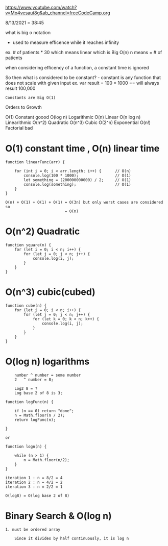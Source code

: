 https://www.youtube.com/watch?v=Mo4vesaut8g&ab_channel=freeCodeCamp.org

8/13/2021 = 38:45 


what is big o notation 
- used to measure efficence while it reaches infinity

ex. # of patients * 30 
	which means linear 
	which is Big O(n) 
	n means = # of patients 
	
when considering efficency of a function, a constant time is ignored 

So then what is considered to be constant? 
	- constant is any function that does not scale with given input 
	ex. var result = 100 * 1000     == will always result 100,000
	
	Constants are Big O(1)
	

Orders to Growth 

O(1)		Constant			goood
O(log n)	Logarithmic
O(n)		Linear
O(n log n)	Linearithmic
O(n^2)		Quadratic
O(n^3)		Cubic
O(2^n)		Exponential
O(n!)		Factorial 			bad

O(1) constant time , O(n) linear time 
=========================================

	function linearFunc(arr) {
		
		for (int i = 0; i < arr.length; i++) {      // O(n)
			console.log(100 * 1000);				// O(1)
			let something = (200000000000) / 2;		// O(1)
			console.log(something);					// O(1)
		}
	}
	
	O(n) + O(1) + O(1) + O(1) = O(3n) but only worst cases are considered so
							  = O(n) 
							  
						
					
O(n^2)	Quadratic
===========================================

	function square(n) {
		for (let i = 0; i < n; i++) {
			for (let j = 0; j < n; j++) {
				console.log(i, j);
			}
		}
	}
					
O(n^3) cubic(cubed) 
======================================					

	function cube(n) {
		for (let i = 0; i < n; i++) {
			for (let j = 0; j < n; j++) {
				for (let k = 0; k < n; k++) {
					console.log(i, j);
				}
			}
		}
	}					
					
					
O(log n) logarithms					
======================================					
		
		number ^ number = some number
		2	^ number = 8;
		
		Log2 8 = ? 
		Log base 2 of 8 is 3;

	function logFunc(n) {
	
		if (n == 0) return "done";
		n = Math.floor(n / 2);
		return logFunc(n);
		
	}
					
	or 
	
	function logn(n) {
	
		while (n > 1) {
			n = Math.floor(n/2);
		}
	}				
	
	iteration 1 : n = 8/2 = 4
	iteration 2 : n = 4/2 = 2
	iteration 3 : n = 2/2 = 1
	
	O(log8) = O(log base 2 of 8)				
					

Binary Search & O(log n)
===================================
					
	1. must be ordered array 
					
		Since it divides by half continuously, it is log n 
		
					
					
					
					
					
					
					
						  
